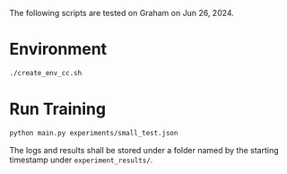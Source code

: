 The following scripts are tested on Graham on Jun 26, 2024.

# Environment
```bash
./create_env_cc.sh
```

# Run Training
```bash
python main.py experiments/small_test.json
```
The logs and results shall be stored under a folder named by the starting timestamp under `experiment_results/`.
